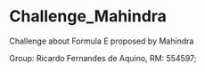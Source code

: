 # Challenge_Mahindra
Challenge about Formula E proposed by Mahindra

Group: Ricardo Fernandes de Aquino, RM: 554597;
